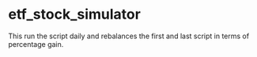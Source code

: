 # etf_stock_simulator
This run the script daily and rebalances the first and last script in terms of percentage gain.
